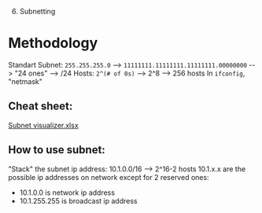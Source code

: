 6. Subnetting

# Methodology
Standart Subnet: `255.255.255.0` --> `11111111.11111111.11111111.00000000` --> "24 ones" --> /24
Hosts: `2^(# of 0s)` --> 2^8 --> 256 hosts
In `ifconfig`, "netmask"
## Cheat sheet:
[Subnet visualizer.xlsx](../../../_resources/b08f3a187f584cb1a64168bd885d972a.xlsx)
## How to use subnet:
"Stack" the subnet ip address:
10.1.0.0/16 --> 2^16-2 hosts
10.1.x.x are the possible ip addresses on network except for 2 reserved ones:
- 10.1.0.0 is network ip address
- 10.1.255.255 is broadcast ip address